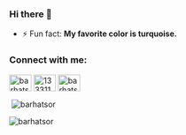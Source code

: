 ### Hi there 👋

- ⚡ Fun fact: **My favorite color is turquoise.**

<h3 align="left">Connect with me:</h3>
<p align="left">
<a href="https://twitter.com/barhatsor" target="blank"><img align="center" src="https://raw.githubusercontent.com/rahuldkjain/github-profile-readme-generator/master/src/images/icons/Social/twitter.svg" alt="barhatsor" height="30" width="40" /></a>
<a href="https://stackoverflow.com/users/13331155" target="blank"><img align="center" src="https://raw.githubusercontent.com/rahuldkjain/github-profile-readme-generator/master/src/images/icons/Social/stack-overflow.svg" alt="13331155" height="30" width="40" /></a>
<a href="https://codepen.io/barhatsor" target="blank"><img align="center" src="https://raw.githubusercontent.com/rahuldkjain/github-profile-readme-generator/master/src/images/icons/Social/codepen.svg" alt="barhatsor" height="30" width="40" /></a>
</p>

<p>&nbsp;<img align="center" src="https://github-readme-stats.vercel.app/api?username=barhatsor&show_icons=true&locale=en" alt="barhatsor" /></p>

<p><img align="left" src="https://github-readme-stats.vercel.app/api/top-langs?username=barhatsor&show_icons=true&locale=en&layout=compact" alt="barhatsor" /></p>
